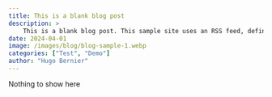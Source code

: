 ```yaml
---
title: This is a blank blog post
description: >
    This is a blank blog post. This sample site uses an RSS feed, defined by the blog-feed partial. If you'd prefer to have your own blog posts, use the blog partial.
date: 2024-04-01
image: /images/blog/blog-sample-1.webp
categories: ["Test", "Demo"]
author: "Hugo Bernier"
---
```

Nothing to show here